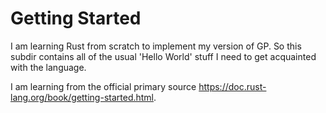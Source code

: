 # Getting Started
I am learning Rust from scratch to implement my version of GP. So this subdir contains all of the usual 'Hello World' stuff I need to get acquainted with the language.

I am learning from the official primary source https://doc.rust-lang.org/book/getting-started.html.

